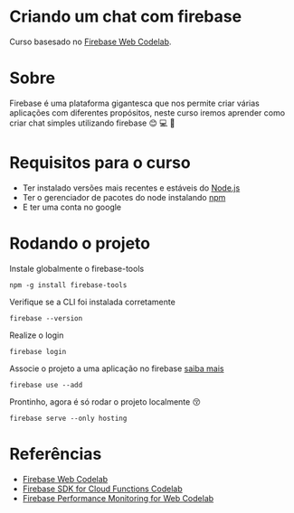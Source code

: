 # Criando um chat com firebase

Curso basesado no [Firebase Web Codelab](https://codelabs.developers.google.com/codelabs/firebase-web/).

# Sobre

Firebase é uma plataforma gigantesca que nos permite criar várias aplicações com diferentes propósitos, neste curso iremos aprender como criar chat simples utilizando firebase :blush: :computer: :email:

# Requisitos para o curso

- Ter instalado versões mais recentes e estáveis do [Node.js](https://nodejs.org/en/)
- Ter o gerenciador de pacotes do node instalando [npm](https://www.npmjs.com/)
- E ter uma conta no google

# Rodando o projeto

Instale globalmente o firebase-tools

	npm -g install firebase-tools

Verifique se a CLI foi instalada corretamente

	firebase --version

Realize o login

	firebase login

Associe o projeto a uma aplicação no firebase [saiba mais](https://codelabs.developers.google.com/codelabs/firebase-web/#2)
  
  	firebase use --add

Prontinho, agora é só rodar o projeto localmente :kissing_closed_eyes:
  
    firebase serve --only hosting

# Referências 

- [Firebase Web Codelab](https://codelabs.developers.google.com/codelabs/firebase-web/)
- [Firebase SDK for Cloud Functions Codelab](https://codelabs.developers.google.com/codelabs/firebase-cloud-functions/)
- [Firebase Performance Monitoring for Web Codelab](https://codelabs.developers.google.com/codelabs/firebase-perf-mon-web/)
